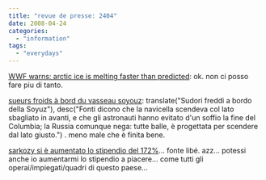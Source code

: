 ```yaml
---
title: "revue de presse: 2404"
date: 2008-04-24
categories: 
  - "information"
tags: 
  - "everydays"
---
```


[WWF warns: arctic ice is melting faster than predicted](http://www.afp.com/english/news/stories/newsmlmmd.2a71519e9ccbbae32a280eb63c12038f.251.html): ok. non ci posso fare piu di tanto.

[sueurs froids à bord du vasseau soyouz](http://www.lefigaro.fr/sciences/2008/04/24/01008-20080424ARTFIG00010-sueurs-froidesa-bord-du-vaisseau-soyouz.php): translate("Sudori freddi a bordo della Soyuz"), desc("Fonti dicono che la navicella scendeva col lato sbagliato in avanti, e che gli astronauti hanno evitato d'un soffio la fine del Columbia; la Russia comunque nega: tutte balle, è progettata per scendere dal lato giusto.") . meno male che è finita bene.

[sarkozy si è aumentato lo stipendio del 172%](http://www.liberation.fr/actualite/politiques/322925.FR.php?rss=true&xtor=RSS-450)... fonte libé. azz... potessi anche io aumentarmi lo stipendio a piacere... come tutti gli operai/impiegati/quadri di questo paese...

